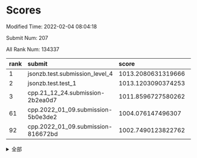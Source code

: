 # Scores

Modified Time: 2022-02-04 08:04:18

Submit Num: 207

All Rank Num: 134337

| rank |               submit               |       score        |       sigma        | pk_num |
| :--- | :--------------------------------- | :----------------- | :----------------- | :----- |
| 1    | jsonzb.test.submission_level_4     | 1013.2080631319666 | 0.7914327719899745 | 2598   |
| 2    | jsonzb.test.test_1                 | 1013.1203090374253 | 0.7933854715265217 | 2593   |
| 3    | cpp.21_12_24.submission-2b2ea0d7   | 1011.8596727580262 | 0.7924110889087446 | 2596   |
| 61   | cpp.2022_01_09.submission-5b0e3de2 | 1004.076147496307  | 0.72399652053184   | 2596   |
| 92   | cpp.2022_01_09.submission-816672bd | 1002.7490123822762 | 0.7094320970746291 | 2599   |


<details>
<summary>全部</summary>

| rank |                 submit                 |       score        |       sigma        | pk_num |
| :--- | :------------------------------------- | :----------------- | :----------------- | :----- |
| 1    | jsonzb.test.submission_level_4         | 1013.2080631319666 | 0.7914327719899745 | 2598   |
| 2    | jsonzb.test.test_1                     | 1013.1203090374253 | 0.7933854715265217 | 2593   |
| 3    | cpp.21_12_24.submission-2b2ea0d7       | 1011.8596727580262 | 0.7924110889087446 | 2596   |
| 4    | gobigger.level_3.submission_level_3_16 | 1011.8201539147091 | 0.7811592860927081 | 2601   |
| 5    | gobigger.level_3.submission_level_3_26 | 1011.6240656763065 | 0.7884958138521306 | 2589   |
| 6    | gobigger.level_3.submission_level_3_46 | 1011.5749745606334 | 0.7631642070550094 | 2601   |
| 7    | gobigger.level_3.submission_level_3_14 | 1011.3866037953612 | 0.7778723911296277 | 2597   |
| 8    | gobigger.level_3.submission_level_3_48 | 1011.3614174084208 | 0.777304537875667  | 2599   |
| 9    | gobigger.level_3.submission_level_3_3  | 1011.2032944525139 | 0.7869827202336762 | 2597   |
| 10   | gobigger.level_3.submission_level_3_18 | 1011.1613434112803 | 0.7699799278616885 | 2595   |
| 11   | gobigger.level_3.submission_level_3_38 | 1011.0485408583824 | 0.7648609092133125 | 2593   |
| 12   | gobigger.level_3.submission_level_3_49 | 1010.9323636521474 | 0.7636209572227973 | 2596   |
| 13   | gobigger.level_3.submission_level_3_34 | 1010.8943927664869 | 0.7680396023984128 | 2589   |
| 14   | gobigger.level_3.submission_level_3_29 | 1010.7505444802666 | 0.7768258178841434 | 2590   |
| 15   | gobigger.level_3.submission_level_3_0  | 1010.7482418500147 | 0.7701323819933158 | 2595   |
| 16   | gobigger.level_3.submission_level_3_15 | 1010.6100149211928 | 0.7638655814037413 | 2593   |
| 17   | gobigger.level_3.submission_level_3_8  | 1010.609256045697  | 0.7747221441279922 | 2593   |
| 18   | gobigger.level_3.submission_level_3_37 | 1010.5758551289108 | 0.7912748403486051 | 2597   |
| 19   | gobigger.level_3.submission_level_3_21 | 1010.5594747513429 | 0.774006263476114  | 2598   |
| 20   | gobigger.level_3.submission_level_3_10 | 1010.5300911225273 | 0.7976166700568258 | 2596   |
| 21   | gobigger.level_3.submission_level_3_41 | 1010.4513627021239 | 0.7462964598993737 | 2596   |
| 22   | gobigger.level_3.submission_level_3_19 | 1010.3635876995044 | 0.7567321915107945 | 2597   |
| 23   | gobigger.level_3.submission_level_3_9  | 1010.3625383025726 | 0.7425865906197011 | 2594   |
| 24   | gobigger.level_3.submission_level_3_6  | 1010.3555384823776 | 0.7663552906639688 | 2599   |
| 25   | gobigger.level_3.submission_level_3_45 | 1010.224955547047  | 0.7537089171498603 | 2599   |
| 26   | gobigger.level_3.submission_level_3_40 | 1010.1082398193566 | 0.7535339225563681 | 2595   |
| 27   | gobigger.level_3.submission_level_3_39 | 1010.0266254995162 | 0.7544073478496434 | 2596   |
| 28   | gobigger.level_3.submission_level_3_42 | 1009.988762899036  | 0.7460105245251814 | 2597   |
| 29   | gobigger.level_3.submission_level_3_11 | 1009.8550127678252 | 0.7452753410786362 | 2596   |
| 30   | gobigger.level_3.submission_level_3_30 | 1009.8152887520683 | 0.741782849920632  | 2600   |
| 31   | gobigger.level_3.submission_level_3_5  | 1009.7825373482445 | 0.7410235669599052 | 2596   |
| 32   | gobigger.level_3.submission_level_3_17 | 1009.7490413352353 | 0.7738751452585136 | 2597   |
| 33   | gobigger.level_3.submission_level_3_23 | 1009.7408908735957 | 0.7654923292800682 | 2599   |
| 34   | gobigger.level_3.submission_level_3_25 | 1009.7183960759173 | 0.7450503604548463 | 2595   |
| 35   | gobigger.level_3.submission_level_3_24 | 1009.6468843571122 | 0.7436399653823476 | 2597   |
| 36   | gobigger.level_3.submission_level_3_20 | 1009.6081348779909 | 0.773069457676189  | 2594   |
| 37   | gobigger.level_3.submission_level_3_35 | 1009.5815748528921 | 0.7495473800978366 | 2598   |
| 38   | gobigger.level_3.submission_level_3_1  | 1009.5584442729836 | 0.7544171287379037 | 2595   |
| 39   | gobigger.level_3.submission_level_3_31 | 1009.5233955570928 | 0.7484092652022585 | 2599   |
| 40   | gobigger.level_3.submission_level_3_12 | 1009.3988510939926 | 0.7524025565030883 | 2597   |
| 41   | gobigger.level_3.submission_level_3_22 | 1009.3096139158368 | 0.770646716394852  | 2600   |
| 42   | gobigger.level_3.submission_level_3_7  | 1009.2984579003951 | 0.7678245033137324 | 2596   |
| 43   | gobigger.level_3.submission_level_3_32 | 1009.2528186956598 | 0.7565303081281791 | 2600   |
| 44   | gobigger.level_3.submission_level_3_44 | 1009.0455218678726 | 0.7669809648904791 | 2596   |
| 45   | gobigger.level_3.submission_level_3_27 | 1009.0324733974569 | 0.7542225337425472 | 2594   |
| 46   | gobigger.level_3.submission_level_3_47 | 1008.9884245723471 | 0.7552544865672184 | 2590   |
| 47   | gobigger.level_3.submission_level_3_2  | 1008.8779535015918 | 0.7481325456944306 | 2600   |
| 48   | gobigger.level_3.submission_level_3_4  | 1008.8689056093796 | 0.7452092854551509 | 2592   |
| 49   | gobigger.level_3.submission_level_3_36 | 1008.7324533480847 | 0.7447584120370935 | 2595   |
| 50   | gobigger.level_3.submission_level_3_43 | 1008.5893506519722 | 0.7256637900001719 | 2597   |
| 51   | gobigger.level_3.submission_level_3_13 | 1008.5878119651867 | 0.742639439071202  | 2596   |
| 52   | gobigger.level_3.submission_level_3_33 | 1008.4692143602048 | 0.7405860501680791 | 2595   |
| 53   | gobigger.level_3.submission_level_3_28 | 1008.113693292531  | 0.7388303575936646 | 2597   |
| 54   | gobigger.level_1.submission_level_1_43 | 1005.2686735279705 | 0.7170581260439807 | 2597   |
| 55   | gobigger.level_1.submission_level_1_18 | 1004.9197815506375 | 0.7266968155864412 | 2600   |
| 56   | gobigger.level_1.submission_level_1_27 | 1004.8214804674758 | 0.7144521866642806 | 2600   |
| 57   | gobigger.level_1.submission_level_1_15 | 1004.6676086046948 | 0.7157787332089686 | 2601   |
| 58   | gobigger.level_1.submission_level_1_25 | 1004.4697624499299 | 0.7175155943779652 | 2596   |
| 59   | gobigger.level_1.submission_level_1_6  | 1004.150024769775  | 0.7214425877319225 | 2598   |
| 60   | gobigger.level_1.submission_level_1_37 | 1004.0833626518533 | 0.7150044540870071 | 2598   |
| 61   | cpp.2022_01_09.submission-5b0e3de2     | 1004.076147496307  | 0.72399652053184   | 2596   |
| 62   | gobigger.level_1.submission_level_1_45 | 1004.0757292567066 | 0.71160455095613   | 2595   |
| 63   | gobigger.level_1.submission_level_1_48 | 1004.046649225748  | 0.7223328871518067 | 2597   |
| 64   | gobigger.level_1.submission_level_1_40 | 1004.0249787636689 | 0.7123134806421509 | 2596   |
| 65   | gobigger.level_1.submission_level_1_8  | 1003.9183037694066 | 0.704965219253276  | 2594   |
| 66   | gobigger.level_1.submission_level_1_12 | 1003.8433310902022 | 0.7129101281532276 | 2592   |
| 67   | gobigger.level_1.submission_level_1_47 | 1003.7962164968756 | 0.721238843696363  | 2597   |
| 68   | gobigger.level_1.submission_level_1_20 | 1003.7959431677117 | 0.7082166210560541 | 2593   |
| 69   | gobigger.level_1.submission_level_1_14 | 1003.7219122295622 | 0.7231329168776174 | 2599   |
| 70   | gobigger.level_1.submission_level_1_5  | 1003.6898441440327 | 0.7179955293343532 | 2598   |
| 71   | gobigger.level_1.submission_level_1_49 | 1003.6897579480416 | 0.7233676947043917 | 2597   |
| 72   | gobigger.level_1.submission_level_1_1  | 1003.6815539290174 | 0.7122064270418503 | 2592   |
| 73   | gobigger.level_1.submission_level_1_4  | 1003.6008729205357 | 0.7226253207197343 | 2591   |
| 74   | gobigger.level_1.submission_level_1_19 | 1003.5734201994135 | 0.7130587546788216 | 2593   |
| 75   | gobigger.level_1.submission_level_1_35 | 1003.5594818902372 | 0.7366367320433854 | 2596   |
| 76   | gobigger.level_1.submission_level_1_32 | 1003.5487487188037 | 0.7187534222507985 | 2597   |
| 77   | gobigger.level_1.submission_level_1_3  | 1003.474688883523  | 0.7137747480211585 | 2594   |
| 78   | gobigger.level_1.submission_level_1_31 | 1003.4378799762513 | 0.7121258273554262 | 2597   |
| 79   | gobigger.level_1.submission_level_1_34 | 1003.3940595292443 | 0.7034759356701555 | 2599   |
| 80   | gobigger.level_1.submission_level_1_9  | 1003.3434487497578 | 0.718099820041837  | 2589   |
| 81   | gobigger.level_1.submission_level_1_36 | 1003.3242484776465 | 0.7173704295459431 | 2599   |
| 82   | gobigger.level_1.submission_level_1_2  | 1003.2635318010341 | 0.7044814762930934 | 2595   |
| 83   | gobigger.level_1.submission_level_1_39 | 1003.1955440782885 | 0.7158939586680866 | 2597   |
| 84   | gobigger.level_1.submission_level_1_38 | 1003.1759421782234 | 0.7042330342120856 | 2595   |
| 85   | gobigger.level_1.submission_level_1_23 | 1003.1544766943974 | 0.7189398254056285 | 2596   |
| 86   | gobigger.level_1.submission_level_1_7  | 1003.0167861860386 | 0.7007651347834244 | 2597   |
| 87   | gobigger.level_1.submission_level_1_24 | 1002.9613299253292 | 0.7310953819146129 | 2594   |
| 88   | gobigger.level_1.submission_level_1_21 | 1002.8721116884077 | 0.7043723253342835 | 2594   |
| 89   | gobigger.level_1.submission_level_1_26 | 1002.8156784319121 | 0.7142199868494851 | 2598   |
| 90   | gobigger.level_1.submission_level_1_11 | 1002.8146390362406 | 0.7110583690156578 | 2597   |
| 91   | gobigger.level_1.submission_level_1_16 | 1002.7953788712131 | 0.705494526762662  | 2593   |
| 92   | cpp.2022_01_09.submission-816672bd     | 1002.7490123822762 | 0.7094320970746291 | 2599   |
| 93   | gobigger.level_1.submission_level_1_42 | 1002.7422093567641 | 0.7126933477068609 | 2600   |
| 94   | gobigger.level_1.submission_level_1_41 | 1002.7066670402128 | 0.7230393358291135 | 2596   |
| 95   | gobigger.level_1.submission_level_1_33 | 1002.6857319695454 | 0.7093888815485521 | 2597   |
| 96   | gobigger.level_1.submission_level_1_22 | 1002.5730575776985 | 0.724209718527405  | 2599   |
| 97   | gobigger.level_1.submission_level_1_28 | 1002.2734690894125 | 0.7048212561959756 | 2592   |
| 98   | gobigger.level_1.submission_level_1_29 | 1002.2006852171587 | 0.713546621929634  | 2599   |
| 99   | gobigger.level_1.submission_level_1_44 | 1002.1853937014971 | 0.7134675159476278 | 2600   |
| 100  | gobigger.level_1.submission_level_1_10 | 1002.1463980052523 | 0.6990407117649498 | 2599   |
| 101  | gobigger.level_1.submission_level_1_30 | 1001.8707689691577 | 0.721629212980348  | 2597   |
| 102  | gobigger.level_1.submission_level_1_13 | 1001.8282544071425 | 0.706696863796678  | 2594   |
| 103  | gobigger.level_1.submission_level_1_17 | 1001.6729712268558 | 0.720894752666656  | 2600   |
| 104  | gobigger.level_1.submission_level_1_46 | 1001.6461813201474 | 0.7104442401231271 | 2590   |
| 105  | gobigger.level_1.submission_level_1_0  | 1001.6410198868404 | 0.7123481605340412 | 2603   |
| 106  | gobigger.random.submission_random_7    | 998.2130030810278  | 0.7106614739464245 | 2597   |
| 107  | gobigger.random.submission_random_10   | 997.7817627791588  | 0.7101079590570913 | 2599   |
| 108  | gobigger.random.submission_random_1    | 997.4489134723585  | 0.717418822667182  | 2591   |
| 109  | gobigger.random.submission_random_32   | 997.2768285736257  | 0.7058960732176759 | 2598   |
| 110  | gobigger.random.submission_random_16   | 996.995658465379   | 0.7020061496909006 | 2598   |
| 111  | gobigger.random.submission_random_2    | 996.8611248548584  | 0.7166378699746478 | 2594   |
| 112  | gobigger.random.submission_random_18   | 996.8410850074658  | 0.7127719606000167 | 2594   |
| 113  | gobigger.random.submission_random_11   | 996.7921626831359  | 0.702774619184562  | 2596   |
| 114  | gobigger.random.submission_random_5    | 996.7310986613861  | 0.728416343001461  | 2590   |
| 115  | gobigger.random.submission_random_19   | 996.6982360482431  | 0.7214650611706988 | 2599   |
| 116  | gobigger.random.submission_random_47   | 996.6850236186879  | 0.7154962820436556 | 2596   |
| 117  | gobigger.random.submission_random_49   | 996.6388295878033  | 0.7180274194859793 | 2596   |
| 118  | gobigger.random.submission_random_3    | 996.3878339497319  | 0.7064197715186583 | 2598   |
| 119  | gobigger.random.submission_random_44   | 996.3646869813301  | 0.7116072849391624 | 2597   |
| 120  | gobigger.random.submission_random_31   | 996.3332515970393  | 0.7112649876450853 | 2592   |
| 121  | gobigger.random.submission_random_22   | 996.2228643419436  | 0.710518437909575  | 2593   |
| 122  | gobigger.random.submission_random_6    | 996.2155776941405  | 0.7083638635737295 | 2595   |
| 123  | gobigger.random.submission_random_43   | 996.1866421615139  | 0.7017022972304713 | 2602   |
| 124  | gobigger.random.submission_random_41   | 996.1474106206318  | 0.7080783952257267 | 2598   |
| 125  | gobigger.random.submission_random_26   | 996.1305286078526  | 0.7147625514372989 | 2601   |
| 126  | gobigger.random.submission_random_15   | 996.1273951607533  | 0.7181001966103312 | 2594   |
| 127  | gobigger.random.submission_random_13   | 996.0796417290908  | 0.7160216717304441 | 2597   |
| 128  | gobigger.random.submission_random_35   | 996.0343476937323  | 0.7057991609226282 | 2598   |
| 129  | gobigger.random.submission_random_36   | 995.9840412549818  | 0.7125091299907373 | 2591   |
| 130  | gobigger.random.submission_random_28   | 995.8694991998256  | 0.7274359540841183 | 2591   |
| 131  | gobigger.random.submission_random_48   | 995.8227655893993  | 0.711223042887648  | 2597   |
| 132  | gobigger.random.submission_random_25   | 995.7083578435709  | 0.7140496538502621 | 2596   |
| 133  | gobigger.random.submission_random_14   | 995.6995034023165  | 0.7151157254943515 | 2598   |
| 134  | gobigger.random.submission_random_42   | 995.68978249117    | 0.7215855022785392 | 2594   |
| 135  | gobigger.random.submission_random_8    | 995.6796985937972  | 0.70977276562415   | 2598   |
| 136  | gobigger.random.submission_random_24   | 995.6678017723611  | 0.713524830120202  | 2598   |
| 137  | gobigger.random.submission_random_37   | 995.6420320394923  | 0.7211083803766227 | 2595   |
| 138  | gobigger.random.submission_random_4    | 995.4932537397128  | 0.7082038859315135 | 2591   |
| 139  | gobigger.random.submission_random_12   | 995.4887016246978  | 0.7160349032097787 | 2598   |
| 140  | gobigger.random.submission_random_9    | 995.4777269691559  | 0.7154274843863434 | 2598   |
| 141  | gobigger.random.submission_random_30   | 995.3681802826994  | 0.7205395569195334 | 2593   |
| 142  | gobigger.random.submission_random_20   | 995.3639878996344  | 0.7004984127423797 | 2597   |
| 143  | gobigger.random.submission_random_39   | 995.3449550060367  | 0.7161162823896747 | 2593   |
| 144  | gobigger.random.submission_random_38   | 995.303897220663   | 0.715921802924028  | 2600   |
| 145  | gobigger.random.submission_random_33   | 995.2827952235132  | 0.7068280431665293 | 2599   |
| 146  | gobigger.random.submission_random_23   | 995.2187396422632  | 0.7220857876596936 | 2601   |
| 147  | gobigger.random.submission_random_29   | 995.2029602371672  | 0.7178601054009498 | 2594   |
| 148  | gobigger.random.submission_random_40   | 995.2004988314629  | 0.7107224761649177 | 2592   |
| 149  | gobigger.random.submission_random_0    | 995.1222448582004  | 0.7090018208391493 | 2594   |
| 150  | gobigger.random.submission_random_46   | 995.0837203495904  | 0.7067847194760376 | 2597   |
| 151  | gobigger.random.submission_random_27   | 994.9980165940302  | 0.7093965080151835 | 2590   |
| 152  | gobigger.random.submission_random_17   | 994.9346569283565  | 0.7139677816300141 | 2600   |
| 153  | gobigger.random.submission_random_34   | 994.7796199305621  | 0.7067154692533009 | 2597   |
| 154  | gobigger.random.submission_random_45   | 994.7738981516682  | 0.7209667945527266 | 2592   |
| 155  | gobigger.random.submission_random_21   | 994.6721688257443  | 0.7166711493950553 | 2592   |
| 156  | gobigger.level_2.submission_level_2_13 | 994.4373227293588  | 0.7315578505832652 | 2592   |
| 157  | gobigger.level_2.submission_level_2_42 | 993.8460574299243  | 0.7615691461000909 | 2599   |
| 158  | gobigger.level_2.submission_level_2_27 | 993.7464630150803  | 0.7597871274600867 | 2592   |
| 159  | gobigger.level_2.submission_level_2_46 | 993.6968009379864  | 0.7507451478331957 | 2594   |
| 160  | gobigger.level_2.submission_level_2_47 | 993.4199126105777  | 0.7441605372444174 | 2598   |
| 161  | gobigger.level_2.submission_level_2_4  | 993.39294602404    | 0.7337359263223484 | 2598   |
| 162  | gobigger.level_2.submission_level_2_17 | 993.2665246828022  | 0.7306338129412248 | 2598   |
| 163  | gobigger.level_2.submission_level_2_6  | 993.2654808739088  | 0.7306062281330014 | 2600   |
| 164  | gobigger.level_2.submission_level_2_7  | 992.9358087591473  | 0.7419639563852185 | 2591   |
| 165  | gobigger.level_2.submission_level_2_14 | 992.8626277848679  | 0.7328669991418086 | 2598   |
| 166  | gobigger.level_2.submission_level_2_1  | 992.8314295357048  | 0.7536501638352853 | 2595   |
| 167  | gobigger.level_2.submission_level_2_25 | 992.7571444854631  | 0.7429062573920021 | 2593   |
| 168  | gobigger.level_2.submission_level_2_23 | 992.6471129209352  | 0.7587619609005746 | 2591   |
| 169  | gobigger.level_2.submission_level_2_37 | 992.5102761896544  | 0.7280368389172698 | 2594   |
| 170  | gobigger.level_2.submission_level_2_2  | 992.372220298966   | 0.7428797016639881 | 2603   |
| 171  | gobigger.level_2.submission_level_2_16 | 992.3714983340016  | 0.730497163446992  | 2596   |
| 172  | gobigger.level_2.submission_level_2_41 | 992.2770249027911  | 0.7495740025367353 | 2591   |
| 173  | gobigger.level_2.submission_level_2_10 | 992.2649360721616  | 0.7369221655994779 | 2597   |
| 174  | gobigger.level_2.submission_level_2_28 | 992.2267281340388  | 0.7631918585650346 | 2599   |
| 175  | gobigger.level_2.submission_level_2_33 | 992.2258333915601  | 0.7498477385886586 | 2597   |
| 176  | gobigger.level_2.submission_level_2_21 | 992.1573561117708  | 0.7444803386983864 | 2593   |
| 177  | gobigger.level_2.submission_level_2_40 | 992.0553673147683  | 0.7564369564049042 | 2592   |
| 178  | gobigger.level_2.submission_level_2_18 | 991.9204913585768  | 0.7331300850279305 | 2594   |
| 179  | gobigger.level_2.submission_level_2_3  | 991.8783049018256  | 0.7479888125214856 | 2594   |
| 180  | gobigger.level_2.submission_level_2_38 | 991.7645699427237  | 0.7560327567932765 | 2597   |
| 181  | gobigger.level_2.submission_level_2_11 | 991.7060667853457  | 0.7339571899565822 | 2595   |
| 182  | gobigger.level_2.submission_level_2_39 | 991.6936629324296  | 0.7458306934015775 | 2591   |
| 183  | gobigger.level_2.submission_level_2_0  | 991.6598841757016  | 0.7630097624997472 | 2592   |
| 184  | gobigger.level_2.submission_level_2_49 | 991.6450446400938  | 0.7322352886406902 | 2592   |
| 185  | gobigger.level_2.submission_level_2_31 | 991.6444944001763  | 0.7522389779251634 | 2599   |
| 186  | gobigger.level_2.submission_level_2_30 | 991.6030882553825  | 0.7407897038969958 | 2599   |
| 187  | gobigger.level_2.submission_level_2_34 | 991.5979881233899  | 0.7435408032337394 | 2594   |
| 188  | gobigger.level_2.submission_level_2_26 | 991.57677962301    | 0.7589170340939527 | 2596   |
| 189  | gobigger.level_2.submission_level_2_20 | 991.5308654397692  | 0.7432388020599274 | 2599   |
| 190  | gobigger.level_2.submission_level_2_9  | 991.4589376781303  | 0.7678389485792949 | 2599   |
| 191  | gobigger.level_2.submission_level_2_45 | 991.454724637337   | 0.7542634691278878 | 2592   |
| 192  | gobigger.level_2.submission_level_2_8  | 991.4270163432116  | 0.7539901002499071 | 2598   |
| 193  | gobigger.level_2.submission_level_2_24 | 991.3100742298818  | 0.7446955391932693 | 2594   |
| 194  | gobigger.level_2.submission_level_2_29 | 991.3075934683227  | 0.74056291569445   | 2600   |
| 195  | gobigger.level_2.submission_level_2_15 | 991.1292517443327  | 0.7569794342926314 | 2590   |
| 196  | gobigger.level_2.submission_level_2_12 | 991.0708003996934  | 0.7568318597596282 | 2597   |
| 197  | gobigger.level_2.submission_level_2_22 | 990.9536564826617  | 0.7595362468743485 | 2596   |
| 198  | gobigger.level_2.submission_level_2_36 | 990.8883476416046  | 0.7671474665493035 | 2594   |
| 199  | gobigger.level_2.submission_level_2_19 | 990.8545956895533  | 0.7485737977412874 | 2597   |
| 200  | gobigger.level_2.submission_level_2_48 | 990.7117015668185  | 0.7596774150213674 | 2594   |
| 201  | gobigger.level_2.submission_level_2_5  | 990.5574711467548  | 0.7544433936633741 | 2595   |
| 202  | gobigger.level_2.submission_level_2_44 | 990.5479747343261  | 0.7477442226279855 | 2595   |
| 203  | gobigger.level_2.submission_level_2_35 | 990.3684954794647  | 0.7586462538126804 | 2591   |
| 204  | gobigger.level_2.submission_level_2_32 | 990.3437589181783  | 0.7739820579882294 | 2602   |
| 205  | gobigger.level_2.submission_level_2_43 | 989.7281745412799  | 0.7744188452391866 | 2595   |
| 206  | gobigger.none.submission_none_1        | 976.965859576868   | 1.4854640290462136 | 2594   |
| 207  | gobigger.none.submission_none_0        | 976.4543208957386  | 1.4658128720626085 | 2594   |

</details>